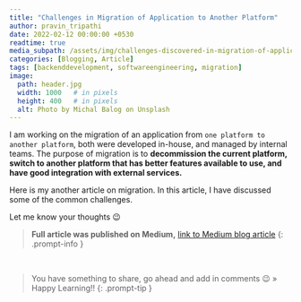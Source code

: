 ```yaml
---
title: "Challenges in Migration of Application to Another Platform"
author: pravin_tripathi
date: 2022-02-12 00:00:00 +0530
readtime: true
media_subpath: /assets/img/challenges-discovered-in-migration-of-application-to-another-platform/
categories: [Blogging, Article]
tags: [backenddevelopment, softwareengineering, migration]
image:
  path: header.jpg
  width: 1000   # in pixels
  height: 400   # in pixels
  alt: Photo by Michal Balog on Unsplash 
---
```


I am working on the migration of an application from `one platform to another platform`, both were developed in-house, and managed by internal teams. The purpose of migration is to **decommission the current platform, switch to another platform that has better features available to use, and have good integration with external services.**

Here is my another article on migration. In this article, I have discussed some of the common challenges.

Let me know your thoughts 😉

> **Full article was published on Medium,** [link to Medium blog article][medium-article-link]
{: .prompt-info }

&nbsp;
> You have something to share, go ahead and add in comments 😉 » Happy Learning!!
{: .prompt-tip }

[medium-article-link]: https://medium.com/@pravinyo/challenges-discovered-in-migration-of-application-to-another-platform-d78ca5eac751
